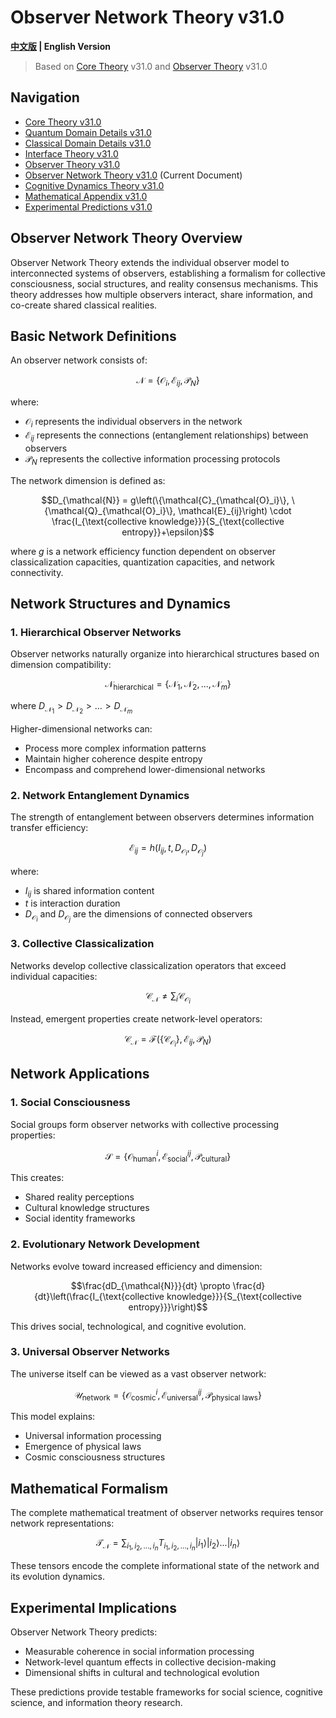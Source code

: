 # Observer Network Theory v31.0

**[中文版](formal_theory_observer_network.md) | English Version**

> Based on [Core Theory](../core_en.md) v31.0 and [Observer Theory](formal_theory_observer_en.md) v31.0

## Navigation

- [Core Theory v31.0](../formal_theory_core_en.md)
- [Quantum Domain Details v31.0](formal_theory_quantum_domain_en.md)
- [Classical Domain Details v31.0](formal_theory_classical_domain_en.md)
- [Interface Theory v31.0](formal_theory_interface_en.md)
- [Observer Theory v31.0](formal_theory_observer_en.md)
- [Observer Network Theory v31.0](formal_theory_observer_network_en.md) (Current Document)
- [Cognitive Dynamics Theory v31.0](formal_theory_cognitive_dynamics_en.md)
- [Mathematical Appendix v31.0](formal_theory_mathematical_appendix_en.md)
- [Experimental Predictions v31.0](formal_theory_experimental_en.md)

## Observer Network Theory Overview

Observer Network Theory extends the individual observer model to interconnected systems of observers, establishing a formalism for collective consciousness, social structures, and reality consensus mechanisms. This theory addresses how multiple observers interact, share information, and co-create shared classical realities.

## Basic Network Definitions

An observer network consists of:

$$\mathcal{N} = \{\mathcal{O}_i, \mathcal{E}_{ij}, \mathcal{P}_N\}$$

where:
- $`\mathcal{O}_i`$ represents the individual observers in the network
- $`\mathcal{E}_{ij}`$ represents the connections (entanglement relationships) between observers
- $`\mathcal{P}_N`$ represents the collective information processing protocols

The network dimension is defined as:

$$D_{\mathcal{N}} = g\left(\{\mathcal{C}_{\mathcal{O}_i}\}, \{\mathcal{Q}_{\mathcal{O}_i}\}, \mathcal{E}_{ij}\right) \cdot \frac{I_{\text{collective knowledge}}}{S_{\text{collective entropy}}+\epsilon}$$

where $`g`$ is a network efficiency function dependent on observer classicalization capacities, quantization capacities, and network connectivity.

## Network Structures and Dynamics

### 1. Hierarchical Observer Networks

Observer networks naturally organize into hierarchical structures based on dimension compatibility:

$$\mathcal{N}_{\text{hierarchical}} = \{\mathcal{N}_1, \mathcal{N}_2, ..., \mathcal{N}_m\}$$

where $`D_{\mathcal{N}_1} > D_{\mathcal{N}_2} > ... > D_{\mathcal{N}_m}`$

Higher-dimensional networks can:
- Process more complex information patterns
- Maintain higher coherence despite entropy
- Encompass and comprehend lower-dimensional networks

### 2. Network Entanglement Dynamics

The strength of entanglement between observers determines information transfer efficiency:

$$\mathcal{E}_{ij} = h(I_{ij}, t, D_{\mathcal{O}_i}, D_{\mathcal{O}_j})$$

where:
- $`I_{ij}`$ is shared information content
- $`t`$ is interaction duration
- $`D_{\mathcal{O}_i}`$ and $`D_{\mathcal{O}_j}`$ are the dimensions of connected observers

### 3. Collective Classicalization

Networks develop collective classicalization operators that exceed individual capacities:

$$\mathcal{C}_{\mathcal{N}} \neq \sum_{i} \mathcal{C}_{\mathcal{O}_i}$$

Instead, emergent properties create network-level operators:

$$\mathcal{C}_{\mathcal{N}} = \mathcal{F}(\{\mathcal{C}_{\mathcal{O}_i}\}, \mathcal{E}_{ij}, \mathcal{P}_N)$$

## Network Applications

### 1. Social Consciousness

Social groups form observer networks with collective processing properties:

$$\mathcal{S} = \{\mathcal{O}_{\text{human}}^i, \mathcal{E}_{\text{social}}^{ij}, \mathcal{P}_{\text{cultural}}\}$$

This creates:
- Shared reality perceptions
- Cultural knowledge structures
- Social identity frameworks

### 2. Evolutionary Network Development

Networks evolve toward increased efficiency and dimension:

$$\frac{dD_{\mathcal{N}}}{dt} \propto \frac{d}{dt}\left(\frac{I_{\text{collective knowledge}}}{S_{\text{collective entropy}}}\right)$$

This drives social, technological, and cognitive evolution.

### 3. Universal Observer Networks

The universe itself can be viewed as a vast observer network:

$$\mathcal{U}_{\text{network}} = \{\mathcal{O}_{\text{cosmic}}^i, \mathcal{E}_{\text{universal}}^{ij}, \mathcal{P}_{\text{physical laws}}\}$$

This model explains:
- Universal information processing
- Emergence of physical laws
- Cosmic consciousness structures

## Mathematical Formalism

The complete mathematical treatment of observer networks requires tensor network representations:

$$\mathcal{T}_{\mathcal{N}} = \sum_{i_1, i_2, ..., i_n} T_{i_1, i_2, ..., i_n} |i_1\rangle |i_2\rangle ... |i_n\rangle$$

These tensors encode the complete informational state of the network and its evolution dynamics.

## Experimental Implications

Observer Network Theory predicts:
- Measurable coherence in social information processing
- Network-level quantum effects in collective decision-making
- Dimensional shifts in cultural and technological evolution

These predictions provide testable frameworks for social science, cognitive science, and information theory research. 